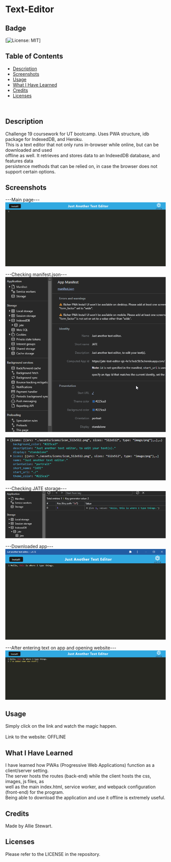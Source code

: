 # Text-Editor

## Badge
[![License: MIT](https://img.shields.io/badge/License-MIT-yellow.svg)]
</br>

## Table of Contents
- [Description](#description)
- [Screenshots](#screenshots)
- [Usage](#usage)
- [What I Have Learned](#what-i-have-learned)
- [Credits](#credits)
- [Licenses](#licenses)
</br>

## Description
Challenge 19 coursework for UT bootcamp. Uses PWA structure, idb package for IndexedDB, and Heroku. </br>
This is a text editor that not only runs in-browser while online, but can be downloaded and used </br>
offline as well. It retrieves and stores data to an IndexedDB database, and features data </br>
persistence methods that can be relied on, in case the browser does not support certain options. </br>

## Screenshots
---Main page--- </br>
![Alt text](Screenshots/main_page.png)
</br>

---Checking manifest.json--- </br>
![Alt text](Screenshots/manifest_json.png)
</br>

![Alt text](Screenshots/manifest_json2.png)
</br>

---Checking JATE storage--- </br>
![Alt text](Screenshots/indexeddb.png)
</br>

---Downloaded app--- </br>
![Alt text](Screenshots/application.png)
</br>

---After entering text on app and opening website--- </br>
![Alt text](Screenshots/updated_page.png)
</br>

## Usage
Simply click on the link and watch the magic happen. </br>  
Link to the website: OFFLINE </br>

## What I Have Learned
I have learned how PWAs (Progressive Web Applications) function as a client/server setting. </br>
The server hosts the routes (back-end) while the client hosts the css, images, js files, as </br>
well as the main index.html, service worker, and webpack configuration (front-end) for the program. </br>
Being able to download the application and use it offline is extremely useful. </br>

## Credits
Made by Allie Stewart. </br>

## Licenses
Please refer to the LICENSE in the repository. </br>
